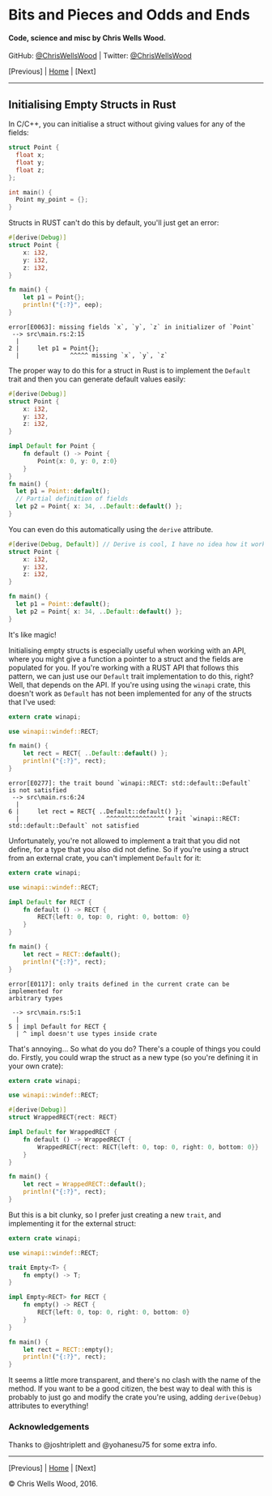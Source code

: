 # Bits and Pieces and Odds and Ends

#### Code, science and misc by Chris Wells Wood.

GitHub: [@ChrisWellsWood](https://github.com/ChrisWellsWood) \| Twitter: [@ChrisWellsWood](https://twitter.com/ChrisWellsWood)

[Previous] \| [Home](https://chriswellswood.github.io) \| [Next]

---

<script src="https://gist.github.com/ChrisWellsWood/84421854794037e760808d5d97d21421.js"></script>

## Initialising Empty Structs in Rust

In C/C++, you can initialise a struct without giving values for any of the fields:

```C
struct Point {
  float x;
  float y;
  float z;
};

int main() {
  Point my_point = {};
}
```

Structs in RUST can't do this by default, you'll just get an error:

```Rust
#[derive(Debug)]
struct Point {
    x: i32,
    y: i32,
    z: i32,
}

fn main() {
    let p1 = Point{};
    println!("{:?}", eep);
}
```

```
error[E0063]: missing fields `x`, `y`, `z` in initializer of `Point`
 --> src\main.rs:2:15
  |
2 |     let p1 = Point{};
  |              ^^^^^ missing `x`, `y`, `z`
```

The proper way to do this for a struct in Rust is to implement the `Default`
trait and then you can generate default values easily:

```Rust
#[derive(Debug)]
struct Point {
    x: i32,
    y: i32,
    z: i32,
}

impl Default for Point {
    fn default () -> Point {
        Point{x: 0, y: 0, z:0}
    }
}
fn main() {
  let p1 = Point::default(); 
  // Partial definition of fields
  let p2 = Point{ x: 34, ..Default::default() };
}
```

You can even do this automatically using the `derive` attribute.

```Rust
#[derive(Debug, Default)] // Derive is cool, I have no idea how it works!
struct Point {
    x: i32,
    y: i32,
    z: i32,
}

fn main() {
  let p1 = Point::default();
  let p2 = Point{ x: 34, ..Default::default() };
}
```

It's like magic! 

Initialising empty structs is especially useful when working with an API,
where you might give a function a pointer to a struct and the fields are
populated for you. If you're working with a RUST API that follows this pattern,
we can just use our `Default` trait implementation to do this, right? Well,
that depends on the API. If you're using using the `winapi` crate, this 
doesn't work as `Default` has not been implemented for any of the structs that
I've used:

```Rust
extern crate winapi;

use winapi::windef::RECT;

fn main() {
    let rect = RECT{ ..Default::default() };
    println!("{:?}", rect);
}
```

```
error[E0277]: the trait bound `winapi::RECT: std::default::Default`
is not satisfied
 --> src\main.rs:6:24
  |
6 |     let rect = RECT{ ..Default::default() };
  |                        ^^^^^^^^^^^^^^^^ trait `winapi::RECT: 
std::default::Default` not satisfied
```

Unfortunately, you're not allowed to implement a trait that you did not
define, for a type that you also did not define. So if you're using a struct
from an external crate, you can't implement `Default` for it:

```Rust
extern crate winapi;

use winapi::windef::RECT;

impl Default for RECT {
    fn default () -> RECT {
        RECT{left: 0, top: 0, right: 0, bottom: 0}
    }
}

fn main() {
    let rect = RECT::default();
    println!("{:?}", rect);
}
```

```
error[E0117]: only traits defined in the current crate can be implemented for
arbitrary types

 --> src\main.rs:5:1
  |
5 | impl Default for RECT {
  | ^ impl doesn't use types inside crate
```

That's annoying... So what do you do? There's a couple of things you could do.
Firstly, you could wrap the struct as a new type (so you're defining it in
your own crate):

```Rust
extern crate winapi;

use winapi::windef::RECT;

#[derive(Debug)]
struct WrappedRECT{rect: RECT}

impl Default for WrappedRECT {
    fn default () -> WrappedRECT {
        WrappedRECT{rect: RECT{left: 0, top: 0, right: 0, bottom: 0}}
    }
}

fn main() {
    let rect = WrappedRECT::default();
    println!("{:?}", rect);
}
```

But this is a bit clunky, so I prefer just creating a new `trait`, and
implementing it for the external struct:

```Rust
extern crate winapi;

use winapi::windef::RECT;

trait Empty<T> {
    fn empty() -> T;
}

impl Empty<RECT> for RECT {
    fn empty() -> RECT {
        RECT{left: 0, top: 0, right: 0, bottom: 0}
    }
}

fn main() {
    let rect = RECT::empty();
    println!("{:?}", rect);
}
```

It seems a little more transparent, and there's no clash with the name of the
method. If you want to be a good citizen, the best way to deal with this is
probably to just go and modify the crate you're using, adding `derive(Debug)`
attributes to everything!

### Acknowledgements

Thanks to @joshtriplett and @yohanesu75 for some extra info.


---

[Previous] \| [Home](index.md) \| [Next]

© Chris Wells Wood, 2016. 
